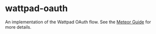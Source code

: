 # wattpad-oauth

An implementation of the Wattpad OAuth flow. See the [Meteor Guide](https://guide.meteor.com/accounts.html) for more details.
